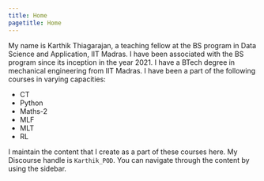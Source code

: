 ```yaml
---
title: Home
pagetitle: Home
---
```



My name is Karthik Thiagarajan, a teaching fellow at the BS program in Data Science and Application, IIT Madras. I have been associated with the BS program since its inception in the year 2021. I have a BTech degree in mechanical engineering from IIT Madras. I have been a part of the following courses in varying capacities:

- CT
- Python
- Maths-2
- MLF
- MLT
- RL

I maintain the content that I create as a part of these courses here. My Discourse handle is `Karthik_POD`. You can navigate through the content by using the sidebar.
